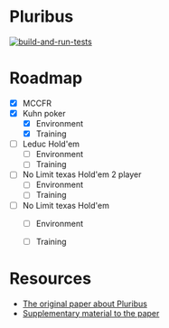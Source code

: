 # Pluribus


[![build-and-run-tests](https://github.com/Agnar22/Pluribus/workflows/build-and-run-tests/badge.svg)](https://github.com/Agnar22/Pluribus/actions)

# Roadmap
 - [X] MCCFR
 - [X] Kuhn poker
   - [X] Environment
   - [X] Training
 - [ ] Leduc Hold'em
   - [ ] Environment
   - [ ] Training
 - [ ] No Limit texas Hold'em 2 player
   - [ ] Environment
   - [ ] Training
 - [ ] No Limit texas Hold'em
   - [ ] Environment
   - [ ] Training
 

# Resources
 - [The original paper about Pluribus](https://www.cs.cmu.edu/~noamb/papers/19-Science-Superhuman.pdf)
 - [Supplementary material to the paper](https://science.sciencemag.org/content/sci/suppl/2019/07/10/science.aay2400.DC1/aay2400-Brown-SM.pdf)
